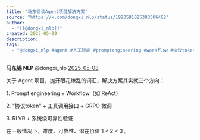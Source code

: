 ```yaml
---
title: "马东锡谈Agent项目解决方案"
source: "https://x.com/dongxi_nlp/status/1920581025383506402"
author:
  - "[[@dongxi_nlp]]"
created: 2025-05-09
description:
tags:
  - "@dongxi_nlp #agent #人工智能 #promptengineering #workflow #协议token #工具调用 #GRPO #RLVR #可靠性验证"
---
```

**马东锡 NLP** @dongxi\_nlp [2025-05-08](https://x.com/dongxi_nlp/status/1920581025383506402)

关于 Agent 项目，抛开眼花缭乱的词汇，解决方案其实就三个方向：

1\. Prompt engineering + Workflow（如 ReAct）

2\. "协议token" + 工具调用接口 + GRPO 微调

3\. RLVR + 系统级可靠性验证

在一般情况下，难度、可靠性、潜在价值 1 < 2 < 3 。